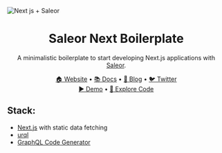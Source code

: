 ![Next js + Saleor](https://user-images.githubusercontent.com/44495184/210376487-259b7ed5-5e82-4f1c-b2c9-62f5be9e68ab.png)

<div align="center">
  <h1>Saleor Next Boilerplate</h1>
</div>

<div align="center">
  <p>A minimalistic boilerplate to start developing Next.js applications with <a href="https://github.com/saleor/saleor">Saleor</a>.</p>
</div>

<div align="center">
  <a href="https://saleor.io/">🏠 Website</a>
  <span> • </span>
  <a href="https://docs.saleor.io/docs/3.x/">📚 Docs</a>
  <span> • </span>
  <a href="https://saleor.io/blog/">📰 Blog</a>
  <span> • </span>
  <a href="https://twitter.com/getsaleor">🐦 Twitter</a>
</div>

<div align="center">
  <a href="https://demo.saleor.io/dashboard">▶️ Demo</a>
   <span> • </span>
  <a href="https://githubbox.com/saleor/saleor-dashboard">🔎 Explore Code</a>
</div>

## Stack:
- [Next.js](https://nextjs.org/) with static data fetching
- [urql](https://formidable.com/open-source/urql/)
- [GraphQL Code Generator](https://the-guild.dev/graphql/codegen)
